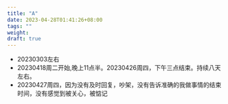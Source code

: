 ```yaml
---
title: "A"
date: 2023-04-28T01:41:26+08:00
tags: ""
weight:
draft: true 
---
```



+ 20230303左右
+ 20230418周二开始,晚上11点半。20230426周四，下午三点结束。持续八天左右。
+ 20230427周四，因为没有及时回复，吵架，没有告诉准确的我做事情的结束时间，没有感觉到被关心，被惦记